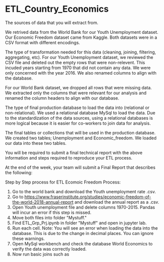 # ETL_Country_Economics
The sources of data that you will extract from.

We retrived data from the World Bank for our Youth Unemployment dataset. Our Economic Freedom dataset came from Kaggle. Both datasets were in a CSV format with different encodings.


The type of transformation needed for this data (cleaning, joining, filtering, aggregating, etc).
For our Youth Unemployment dataset, we reviewed the CSV file and deleted out the empty rows that were non-relevent. This incuded years starting from 1970 that did not contain any data. We were only concerned with the year 2016. We also renamed columns to align with the database.

For our World Bank dataset, we dropped all rows that were missing data. We extracted only the columns that were relevant for our analysis and renamed the column headers to align with our database.
 

The type of final production database to load the data into (relational or non-relational).
We used a relational database MySql to load the data. Due to the standardization of the data sources, using a relational databases is more logical because it is easier for co-workers to join data for analysis.

The final tables or collections that will be used in the production database.
We created two tables; Unemployment and Economic_freedom. We loaded our data into these two tables. 

You will be required to submit a final technical report with the above information and steps required to reproduce your ETL process.

At the end of the week, your team will submit a Final Report that describes the following:

Step by Step process for ETL Ecomoic Freedom Process:
1. Go to the world bank and download the Youth unemployment rate .csv.
2. Go to https://www.fraserinstitute.org/studies/economic-freedom-of-the-world-2018-annual-report and download the annual report as a .csv.
3. Open Youth unemployment file and delete columns 1970-2015. Pandas will incur an error if this step is missed.
4. Move both files into folder "Mystuff."
5. Find ETL_Grp_Prj.ipynb in folder "Mystuff" and open in jupyter lab.
6. Run each cell. Note: You will see an error when loading the data into the database. This is due to the change in decimal places. You can ignore these warnings.
7. Open MySql workbench and check the database World Economics to verify the data was correctly loaded.
8. Now run basic joins such as
